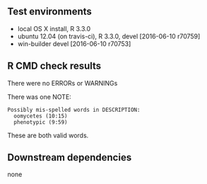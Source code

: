 

## Test environments
* local OS X install, R 3.3.0
* ubuntu 12.04 (on travis-ci), R 3.3.0, devel [2016-06-10 r70759]
* win-builder devel [2016-06-10 r70753]

## R CMD check results
There were no ERRORs or WARNINGs

There was one NOTE:

```
Possibly mis-spelled words in DESCRIPTION:
  oomycetes (10:15)
  phenotypic (9:59)
```

These are both valid words.

## Downstream dependencies
none
